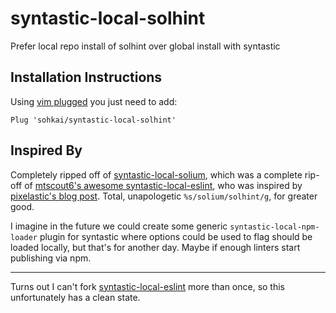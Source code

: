 # syntastic-local-solhint

Prefer local repo install of solhint over global install with syntastic

Installation Instructions
-------------------------

Using [vim plugged](https://github.com/junegunn/vim-plug) you just need to add:

```
Plug 'sohkai/syntastic-local-solhint'
```

Inspired By
-----------

Completely ripped off of [syntastic-local-solium](https://github.com/sohkai/syntastic-local-solium.vim),
which was a complete rip-off of [mtscout6's awesome syntastic-local-eslint](https://github.com/mtscout6/syntastic-local-eslint.vim/blob/master/ftplugin/javascript.vim),
who was inspired by [pixelastic's blog post](http://blog.pixelastic.com/2015/10/05/use-local-eslint-in-syntastic/).
Total, unapologetic `%s/solium/solhint/g`, for greater good.

I imagine in the future we could create some generic `syntastic-local-npm-loader` plugin for
syntastic where options could be used to flag should be loaded locally, but that's for another day.
Maybe if enough linters start publishing via npm.

-----------------

Turns out I can't fork [syntastic-local-eslint](https://github.com/mtscout6/syntastic-local-eslint.vim/blob/master/ftplugin/javascript.vim)
more than once, so this unfortunately has a clean state.
